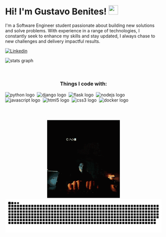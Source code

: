 <h1 align="left">Hi! I'm Gustavo Benites! <img src="https://user-images.githubusercontent.com/39955420/147578264-bae0526c-028a-49d2-8af8-d08bb4edbd2a.gif" height="30" width="30"></h1>

<p align="left">I'm a Software Engineer student passionate about building new solutions and solve problems. With experience in a range of technologies, I constantly seek to enhance my skills and stay updated, I always chase to new challenges and delivery impactful results.</p>


[![Linkedin](https://img.shields.io/badge/LinkedIn-0077B5?style=for-the-badge&logo=linkedin&logoColor=white)](https://www.linkedin.com/in/benitesgu/)

<div align="left">
  <img src="https://github-readme-stats.vercel.app/api?username=BenitesG&hide_title=false&hide_rank=false&show_icons=true&include_all_commits=true&count_private=true&disable_animations=false&theme=radical&locale=en&hide_border=false" height="200" alt="stats graph"  />
</div>

<br clear="both">
<h1></h1>
<h3 align="center">Things I code with:</h3>
<div align="left">
  <img src="https://img.shields.io/badge/Python-3776AB?logo=python&logoColor=white&style=for-the-badge" height="32" alt="python logo"  />
  <img/>
  <img src="https://img.shields.io/badge/Django-092E20?logo=django&logoColor=white&style=for-the-badge" height="32" alt="django logo"  />
  <img/>
  <img src="https://img.shields.io/badge/Flask-000000?logo=flask&logoColor=white&style=for-the-badge" height="32" alt="flask logo"  />
  <img/>
  <img src="https://img.shields.io/badge/Node.js-339933?logo=nodedotjs&logoColor=white&style=for-the-badge" height="32" alt="nodejs logo"  />
  <img/>
  <img src="https://img.shields.io/badge/JavaScript-F7DF1E?logo=javascript&logoColor=black&style=for-the-badge" height="32" alt="javascript logo"  />
  <img/>
  <img src="https://img.shields.io/badge/HTML5-E34F26?logo=html5&logoColor=white&style=for-the-badge" height="32" alt="html5 logo"  />
  <img />
  <img src="https://img.shields.io/badge/CSS3-1572B6?logo=css3&logoColor=white&style=for-the-badge" height="32" alt="css3 logo"  />
  <img/>
  <img src="https://img.shields.io/badge/Docker-2496ED?logo=docker&logoColor=white&style=for-the-badge" height="32" alt="docker logo"  />
</div>
<h1></h1>
<br>
<div align="center">
<img height="250" src="mr-robot-hello.gif"  />
</div>

<img src="https://raw.githubusercontent.com/BenitesG/BenitesG/output/snake.svg" alt="Snake animation" />
